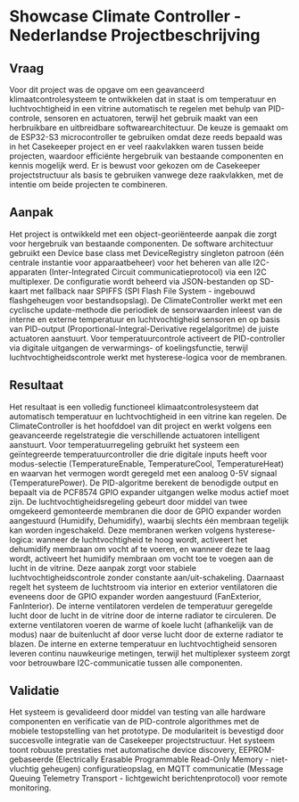 # Showcase Climate Controller - Nederlandse Projectbeschrijving

## Vraag

Voor dit project was de opgave om een geavanceerd klimaatcontrolesysteem te ontwikkelen dat in staat is om temperatuur en luchtvochtigheid in een vitrine automatisch te regelen met behulp van PID-controle, sensoren en actuatoren, terwijl het gebruik maakt van een herbruikbare en uitbreidbare softwarearchitectuur. De keuze is gemaakt om de ESP32-S3 microcontroller te gebruiken omdat deze reeds bepaald was in het Casekeeper project en er veel raakvlakken waren tussen beide projecten, waardoor efficiënte hergebruik van bestaande componenten en kennis mogelijk werd. Er is bewust voor gekozen om de Casekeeper projectstructuur als basis te gebruiken vanwege deze raakvlakken, met de intentie om beide projecten te combineren.

## Aanpak

Het project is ontwikkeld met een object-georiënteerde aanpak die zorgt voor hergebruik van bestaande componenten. De software architectuur gebruikt een Device base class met DeviceRegistry singleton patroon (één centrale instantie voor apparaatbeheer) voor het beheren van alle I2C-apparaten (Inter-Integrated Circuit communicatieprotocol) via een I2C multiplexer. De configuratie wordt beheerd via JSON-bestanden op SD-kaart met fallback naar SPIFFS (SPI Flash File System - ingebouwd flashgeheugen voor bestandsopslag). De ClimateController werkt met een cyclische update-methode die periodiek de sensorwaarden inleest van de interne en externe temperatuur en luchtvochtigheid sensoren en op basis van PID-output (Proportional-Integral-Derivative regelalgoritme) de juiste actuatoren aanstuurt. Voor temperatuurcontrole activeert de PID-controller via digitale uitgangen de verwarmings- of koelingsfunctie, terwijl luchtvochtigheidscontrole werkt met hysterese-logica voor de membranen.

## Resultaat

Het resultaat is een volledig functioneel klimaatcontrolesysteem dat automatisch temperatuur en luchtvochtigheid in een vitrine kan regelen. De ClimateController is het hoofddoel van dit project en werkt volgens een geavanceerde regelstrategie die verschillende actuatoren intelligent aanstuurt. Voor temperatuurregeling gebruikt het systeem een geïntegreerde temperatuurcontroller die drie digitale inputs heeft voor modus-selectie (TemperatureEnable, TemperatureCool, TemperatureHeat) en waarvan het vermogen wordt geregeld met een analoog 0-5V signaal (TemperaturePower). De PID-algoritme berekent de benodigde output en bepaalt via de PCF8574 GPIO expander uitgangen welke modus actief moet zijn. De luchtvochtigheidsregeling gebeurt door middel van twee omgekeerd gemonteerde membranen die door de GPIO expander worden aangestuurd (Humidify, Dehumidify), waarbij slechts één membraan tegelijk kan worden ingeschakeld. Deze membranen werken volgens hysterese-logica: wanneer de luchtvochtigheid te hoog wordt, activeert het dehumidify membraan om vocht af te voeren, en wanneer deze te laag wordt, activeert het humidify membraan om vocht toe te voegen aan de lucht in de vitrine. Deze aanpak zorgt voor stabiele luchtvochtigheidscontrole zonder constante aan/uit-schakeling. Daarnaast regelt het systeem de luchtstroom via interior en exterior ventilatoren die eveneens door de GPIO expander worden aangestuurd (FanExterior, FanInterior). De interne ventilatoren verdelen de temperatuur geregelde lucht door de lucht in de vitrine door de interne radiator te circuleren. De externe ventilatoren voeren de warme of koele lucht (afhankelijk van de modus) naar de buitenlucht af door verse lucht door de externe radiator te blazen. De interne en externe temperatuur en luchtvochtigheid sensoren leveren continu nauwkeurige metingen, terwijl het multiplexer systeem zorgt voor betrouwbare I2C-communicatie tussen alle componenten.

## Validatie

Het systeem is gevalideerd door middel van testing van alle hardware componenten en verificatie van de PID-controle algorithmes met de mobiele testopstelling van het prototype. De modulariteit is bevestigd door succesvolle integratie van de Casekeeper projectstructuur. Het systeem toont robuuste prestaties met automatische device discovery, EEPROM-gebaseerde (Electrically Erasable Programmable Read-Only Memory - niet-vluchtig geheugen) configuratieopslag, en MQTT communicatie (Message Queuing Telemetry Transport - lichtgewicht berichtenprotocol) voor remote monitoring.

